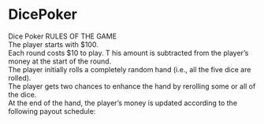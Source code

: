 # DicePoker
Dice Poker RULES OF THE GAME      
The player starts with $100.     
Each round costs $10 to play. T
his amount is subtracted from the player’s money at the start of the round.     
The player initially rolls a completely random hand (i.e., all the five dice are rolled).     
The player gets two chances to enhance the hand by rerolling some or all of the dice.    
At the end of the hand, the player’s money is updated according to the following payout schedule:

